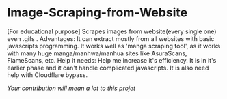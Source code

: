 # Image-Scraping-from-Website
[For educational purpose] Scrapes images from website(every single one) even .gifs . 
Advantages:
It can extract mostly from all websites with basic javascripts programming.
It works well as 'manga scraping tool', as it works with many huge manga/manhwa/manhua sites like AsuraScans, FlameScans, etc.
Help it needs:
 Help me increase it's efficiency.
 It is in it's earlier phase and it can't handle complicated javascripts.
 It is also need help with Cloudflare bypass.

 *Your contribution will mean a lot to this projet*
